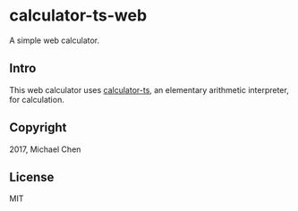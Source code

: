 # calculator-ts-web

A simple web calculator.

## Intro

This web calculator uses [calculator-ts](https://github.com/cwchentw/calculator-ts), an elementary arithmetic interpreter, for calculation.

## Copyright

2017, Michael Chen

## License

MIT
